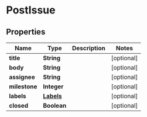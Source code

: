 # PostIssue

## Properties
Name | Type | Description | Notes
------------ | ------------- | ------------- | -------------
**title** | **String** |  |  [optional]
**body** | **String** |  |  [optional]
**assignee** | **String** |  |  [optional]
**milestone** | **Integer** |  |  [optional]
**labels** | [**Labels**](Labels.md) |  |  [optional]
**closed** | **Boolean** |  |  [optional]

